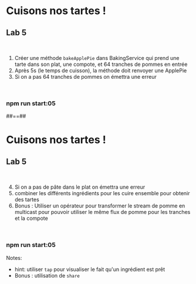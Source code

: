 <!-- .slide: class="exercice" -->

# Cuisons nos tartes !

## Lab 5

<br>

1. Créer une méthode `bakeApplePie` dans BakingService qui prend une tarte dans son plat, une compote, et 64 tranches de pommes en entrée
2. Après 5s (le temps de cuisson), la méthode doit renvoyer une ApplePie
3. Si on a pas 64 tranches de pommes on émettra une erreur

<br>

### npm run start:05

##==##

<!-- .slide: class="exercice" -->

# Cuisons nos tartes !

## Lab 5

<br>

4. Si on a pas de pâte dans le plat on émettra une erreur
5. combiner les différents ingrédients pour les cuire ensemble pour obtenir des tartes
6. Bonus : Utiliser un opérateur pour transformer le stream de pomme en multicast pour pouvoir utiliser le même flux de pomme pour les tranches et la compote

<br>

### npm run start:05

Notes:

- hint: utiliser `tap` pour visualiser le fait qu'un ingrédient est prêt
- Bonus : utilisation de `share`
